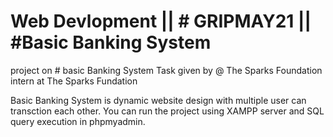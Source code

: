 # Web Devlopment || # GRIPMAY21 || #Basic Banking System
project on # basic Banking System
Task given by @ The Sparks Foundation 
intern at The Sparks Fundation

Basic Banking System is dynamic website design with multiple user can transction each other.
You can run the project using XAMPP server and SQL query execution in phpmyadmin.





